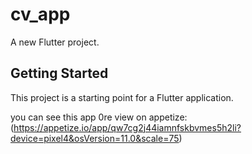 # cv_app

A new Flutter project.

## Getting Started

This project is a starting point for a Flutter application.

you can see this app 0re view on appetize: (https://appetize.io/app/qw7cg2j44iamnfskbvmes5h2li?device=pixel4&osVersion=11.0&scale=75)
